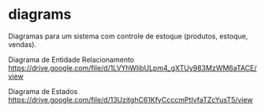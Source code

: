# diagrams
 Diagramas para um sistema com controle de estoque (produtos, estoque, vendas). 

Diagrama de Entidade Relacionamento 
https://drive.google.com/file/d/1LVYhWlibULpm4_gXTUy983MzWM6aTACE/view

Diagrama de Estados
https://drive.google.com/file/d/13UzitghC61KfyCcccmPtIvfaTZcYusT5/view
